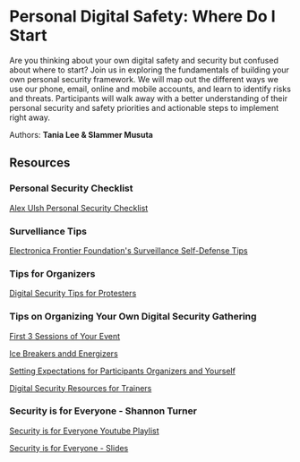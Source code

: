 # Personal Digital Safety: Where Do I Start

Are you thinking about your own digital safety and security but confused about where to start? Join us in exploring the fundamentals of building your own personal security framework. 
We will map out the different ways we use our phone, email, online and mobile accounts, and learn to identify risks and threats. 
Participants will walk away with a better understanding of their personal security and safety priorities and actionable steps to implement right away.

Authors: **Tania Lee & Slammer Musuta**

## Resources

### Personal Security Checklist

[Alex Ulsh Personal Security Checklist](https://github.com/alulsh/personal-security-checklist)

### Survelliance Tips
[Electronica Frontier Foundation's Surveillance Self-Defense Tips](https://ssd.eff.org/en)

### Tips for Organizers

[Digital Security Tips for Protesters](https://www.eff.org/deeplinks/2016/11/digital-security-tips-for-protesters)

### Tips on Organizing Your Own Digital Security Gathering

[First 3 Sessions of Your Event](https://levelupcc.github.io/level-up/you-the-trainer/first-3-sessions-of-your-event/)

[Ice Breakers andd Energizers](https://levelupcc.github.io/level-up/you-the-trainer/ice-breakers-and-energizers/)

[Setting Expectations for Participants Organizers and Yourself](https://levelupcc.github.io/level-up/you-the-trainer/setting-expectations-for-participants-organizers-and-yourself/)

[Digital Security Resources for Trainers](https://medium.com/@geminiimatt/security-training-resources-for-security-trainers-winter-2016-edition-4d10670ef8d3)

### Security is for Everyone - Shannon Turner

[Security is for Everyone Youtube Playlist](https://www.youtube.com/playlist?list=PLnmX4wM34SkdN3Mg7vyVrbHYqc8XPjNsS)

[Security is for Everyone - Slides](https://github.com/hearmecode/slides/tree/master/Security%20is%20for%20Everyone/Part%20One)

